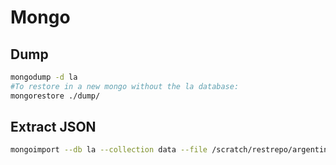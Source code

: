 # Mongo
## Dump
```bash
mongodump -d la
#To restore in a new mongo without the la database:
mongorestore ./dump/
```
## Extract JSON
```bash
mongoimport --db la --collection data --file /scratch/restrepo/argentina.json --jsonArray
```
